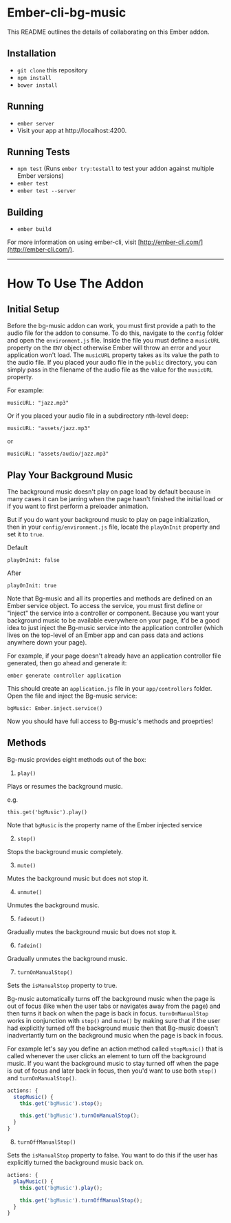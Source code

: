 # Ember-cli-bg-music

This README outlines the details of collaborating on this Ember addon.

## Installation

* `git clone` this repository
* `npm install`
* `bower install`

## Running

* `ember server`
* Visit your app at http://localhost:4200.

## Running Tests

* `npm test` (Runs `ember try:testall` to test your addon against multiple Ember versions)
* `ember test`
* `ember test --server`

## Building

* `ember build`

For more information on using ember-cli, visit [http://ember-cli.com/](http://ember-cli.com/).

---

# How To Use The Addon

## Initial Setup

Before the bg-music addon can work, you must first provide a path to the audio file for the addon to consume. To do this, navigate to the `config` folder and open the `environment.js` file. Inside the file you must define a `musicURL` property on the `ENV` object otherwise Ember will throw an error and your application won't load. The `musicURL` property takes as its value the path to the audio file. If you placed your audio file in the `public` directory, you can simply pass in the filename of the audio file as the value for the `musicURL` property. 

For example:

`musicURL: "jazz.mp3"` 

Or if you placed your audio file in a subdirectory nth-level deep:

`musicURL: "assets/jazz.mp3"`

or

`musicURL: "assets/audio/jazz.mp3"`


## Play Your Background Music

The background music doesn't play on page load by default because in many cases it can be jarring when the page hasn't finished the initial load or if you want to first perform a preloader animation.

But if you do want your background music to play on page initialization, then in your `config/environment.js` file, locate the `playOnInit` property and set it to `true`.

Default

`playOnInit: false`

After

`playOnInit: true`

Note that Bg-music and all its properties and methods are defined on an Ember service object. To access the service, you must first define or "inject" the service into a controller or component. Because you want your background music to be available everywhere on your page, it'd be a good idea to just inject the Bg-music service into the application controller (which lives on the top-level of an Ember app and can pass data and actions anywhere down your page).

For example, if your page doesn't already have an application controller file generated, then go ahead and generate it:

`ember generate controller application`

This should create an `application.js` file in your `app/controllers` folder. Open the file and inject the Bg-music service:

`bgMusic: Ember.inject.service()`

Now you should have full access to Bg-music's methods and proeprties!

## Methods

Bg-music provides eight methods out of the box:

1) `play()`

Plays or resumes the background music.

e.g.

`this.get('bgMusic').play()`

Note that `bgMusic` is the property name of the Ember injected service

2) `stop()`

Stops the background music completely.

3) `mute()`

Mutes the background music but does not stop it.

4) `unmute()`

Unmutes the background music.

5) `fadeout()`

Gradually mutes the background music but does not stop it.

6) `fadein()`

Gradually unmutes the background music.

7) `turnOnManualStop()`

Sets the `isManualStop` property to true. 

Bg-music automatically turns off the background music when the page is out of focus (like when the user tabs or navigates away from the page) and then turns it back on when the page is back in focus. `turnOnManualStop` works in conjunction with `stop()` and `mute()` by making sure that if the user had explicitly turned off the background music then that Bg-music doesn't inadvertantly turn on the background music when the page is back in focus.

For example let's say you define an action method called `stopMusic()` that is called whenever the user clicks an element to turn off the background music. If you want the background music to stay turned off when the page is out of focus and later back in focus, then you'd want to use both `stop()` and `turnOnManualStop()`.

```javascript
actions: {
  stopMusic() {
    this.get('bgMusic').stop();

    this.get('bgMusic').turnOnManualStop();
  }  
}
```

8) `turnOffManualStop()`

Sets the `isManualStop` property to false. You want to do this if the user has explicitly turned the background music back on.

```javascript
actions: {
  playMusic() {
    this.get('bgMusic').play();

    this.get('bgMusic').turnOffManualStop();
  }  
}
```
